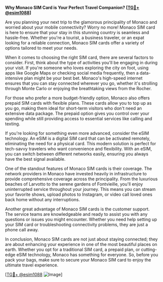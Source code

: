 **Why Monaco SIM Card is Your Perfect Travel Companion? [[TG💪+ @esim1088](https://t.me/s/esim1088)]**

Are you planning your next trip to the glamorous principality of Monaco and worried about your mobile connectivity? Worry no more! Monaco SIM card is here to ensure that your stay in this stunning country is seamless and hassle-free. Whether you're a tourist, a business traveler, or an expat looking for a reliable connection, Monaco SIM cards offer a variety of options tailored to meet your needs.

When it comes to choosing the right SIM card, there are several factors to consider. First, think about the type of activities you'll be engaging in during your visit. If you're someone who loves exploring the city on foot, using apps like Google Maps or checking social media frequently, then a data-intensive plan might be your best bet. Monaco's high-speed internet ensures that you can stay connected wherever you go, whether it's strolling through Monte Carlo or enjoying the breathtaking views from the Rocher.

For those who prefer a more budget-friendly option, Monaco also offers prepaid SIM cards with flexible plans. These cards allow you to top up as you go, making them ideal for short-term visitors who don't need an extensive data package. The prepaid option gives you control over your spending while still providing access to essential services like calling and texting.

If you're looking for something even more advanced, consider the eSIM technology. An eSIM is a digital SIM card that can be activated remotely, eliminating the need for a physical card. This modern solution is perfect for tech-savvy travelers who want convenience and flexibility. With an eSIM, you can switch between different networks easily, ensuring you always have the best signal available.

One of the standout features of Monaco SIM cards is their coverage. The network providers in Monaco have invested heavily in infrastructure to provide comprehensive coverage across the principality. From the luxurious beaches of Larvotto to the serene gardens of Fontvieille, you'll enjoy uninterrupted service throughout your journey. This means you can stream your favorite shows, upload photos to Instagram, or video call loved ones back home without any interruptions.

Another great advantage of Monaco SIM cards is the customer support. The service teams are knowledgeable and ready to assist you with any questions or issues you might encounter. Whether you need help setting up your SIM card or troubleshooting connectivity problems, they are just a phone call away.

In conclusion, Monaco SIM cards are not just about staying connected; they are about enhancing your experience in one of the most beautiful places on earth. Whether you opt for a traditional SIM card, a prepaid plan, or cutting-edge eSIM technology, Monaco has something for everyone. So, before you pack your bags, make sure to secure your Monaco SIM card to enjoy the ultimate travel experience.

[[TG💪+ @esim1088](https://t.me/s/esim1088) ![Image](https://i.postimg.cc/Y0z9fWf4/image.png)]
